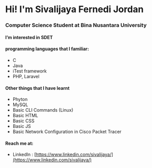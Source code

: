 # Hi! I'm Sivalijaya Fernedi Jordan
### Computer Science Student at Bina Nusantara University
#### I’m interested in SDET
#### programming languages that I familiar:
- C
- Java
- iTest framework
- PHP, Laravel
#### Other things that I have learnt
- Phyton
- MySQL
- Basic CLI Commands (Linux) 
- Basic HTML
- Basic CSS
- Basic JS
- Basic Network Configuration in Cisco Packet Tracer


#### Reach me at:
- LinkedIn : [https://www.linkedin.com/sivalijaya/](https://www.linkedin.com/sivalijaya/)
